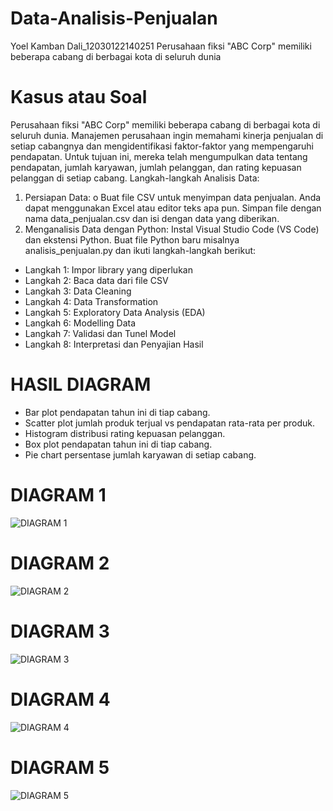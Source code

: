 # Data-Analisis-Penjualan
Yoel Kamban Dali_12030122140251
Perusahaan fiksi "ABC Corp" memiliki beberapa cabang di berbagai kota di seluruh dunia

# Kasus atau Soal
Perusahaan fiksi "ABC Corp" memiliki beberapa cabang di berbagai kota di seluruh dunia. Manajemen perusahaan ingin memahami kinerja penjualan di setiap cabangnya dan mengidentifikasi faktor-faktor yang mempengaruhi pendapatan. Untuk tujuan ini, mereka telah mengumpulkan data tentang pendapatan, jumlah karyawan, jumlah pelanggan, dan rating kepuasan pelanggan di setiap cabang.
Langkah-langkah Analisis Data:
1.	Persiapan Data:
o	Buat file CSV untuk menyimpan data penjualan. Anda dapat menggunakan Excel atau editor teks apa pun. Simpan file dengan nama data_penjualan.csv dan isi dengan data yang diberikan.
2.	Menganalisis Data dengan Python:
Instal Visual Studio Code (VS Code) dan ekstensi Python.
Buat file Python baru misalnya analisis_penjualan.py dan ikuti langkah-langkah berikut:
* Langkah 1: Impor library yang diperlukan
* Langkah 2: Baca data dari file CSV
* Langkah 3: Data Cleaning
* Langkah 4: Data Transformation
* Langkah 5: Exploratory Data Analysis (EDA)
* Langkah 6: Modelling Data
* Langkah 7: Validasi dan Tunel Model
* Langkah 8: Interpretasi dan Penyajian Hasil

# HASIL DIAGRAM
* Bar plot pendapatan tahun ini di tiap cabang.
* Scatter plot jumlah produk terjual vs pendapatan rata-rata per produk.
* Histogram distribusi rating kepuasan pelanggan.
* Box plot pendapatan tahun ini di tiap cabang.
* Pie chart persentase jumlah karyawan di setiap cabang.

# DIAGRAM 1
![DIAGRAM 1](https://github.com/YoelKambanDali/Data-Analisis-Penjualan/assets/166706257/66172b8b-e06a-44c0-87ce-32a9365907f1)

# DIAGRAM 2
![DIAGRAM 2](https://github.com/YoelKambanDali/Data-Analisis-Penjualan/assets/166706257/c9f000e9-ce82-411e-b0fd-4f004709dff9)

# DIAGRAM 3
![DIAGRAM 3](https://github.com/YoelKambanDali/Data-Analisis-Penjualan/assets/166706257/c91ce2c5-58c1-4254-bb4b-a8868a0dd75f)

# DIAGRAM 4
![DIAGRAM 4](https://github.com/YoelKambanDali/Data-Analisis-Penjualan/assets/166706257/8e4d1519-efc6-4d2d-b688-916e83b4ed81)

# DIAGRAM 5
![DIAGRAM 5](https://github.com/YoelKambanDali/Data-Analisis-Penjualan/assets/166706257/77d5ab1e-b258-4a2b-97b3-ac607dabb48f)
